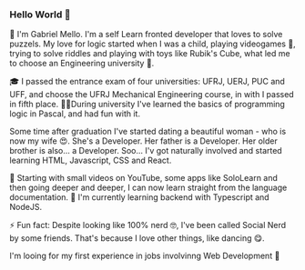 ### Hello World 👋

  🤖 I'm Gabriel Mello. I'm a self Learn fronted developer that loves to solve puzzels.
My love for logic started when I was a child, playing videogames 👾, trying to solve riddles and playing with toys like Rubik's Cube, what led me to choose an Engineering university 🔧.

  🎓 I passed the entrance exam of four universities: UFRJ, UERJ, PUC and UFF, and choose the UFRJ Mechanical Engineering course, in with I passed in fifth place. 👨‍💻During university I've learned the basics of programming logic in Pascal, and had fun with it.

  Some time after graduation I've started dating a beautiful woman - who is now my wife 😍. She's a Developer. Her father is a Developer. Her older brother is also... a Developer.
Soo... I'v got naturally involved and started learning HTML, Javascript, CSS and React.

  🚀 Starting with small videos on YouTube, some apps like SoloLearn and then going deeper and deeper, I can now learn straight from the language documentation. 🌱 I'm currently learning backend with Typescript and NodeJS.
  

⚡ Fun fact: Despite looking like 100% nerd 🤓, I've been called Social Nerd by some friends. That's because I love other things, like dancing 😋.


I'm looing for my first experience in jobs involvinng Web Development 💼
